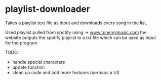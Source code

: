 # playlist-downloader
Takes a playlist text file as input and downloads every song in the list. 

Used playlist pulled from spotify using -> www.tunemymusic.com 
the website outputs the spotify playlist to a txt file which can be used as input for the program

TODO:
- handle special characters 
- update function
- clean up code and add more features (perhaps a UI)
